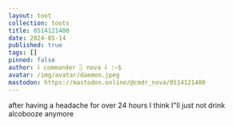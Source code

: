 ```yaml
---
layout: toot
collection: toots
title: 0514121400
date: 2024-05-14
published: true
tags: []
pinned: false
author: ⸸ commander ░ nova ⸸ :~$
avatar: /img/avatar/daemon.jpeg
mastodon: https://mastodon.online/@cmdr_nova/0514121400
---
```


after having a headache for over 24 hours I think I"ll just not drink alcobooze anymore
